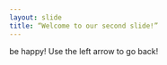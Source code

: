 ```yaml
---
layout: slide
title: “Welcome to our second slide!”
---
```

be happy!
Use the left arrow to go back!
